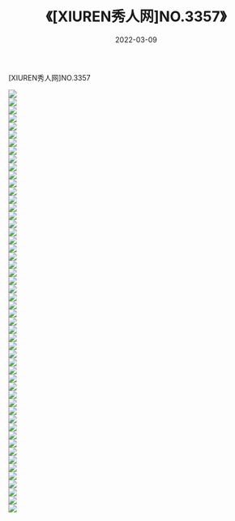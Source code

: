 ﻿---
layout: post
title:  《[XIUREN秀人网]NO.3357》
date:   2022-03-09
img: http://img.660000.xyz/Sharelink/秀人网/秀人网第04部分/[XIUREN秀人网]NO.3357/000.jpg
categories: [美女, 清纯, 唯美]
---

[XIUREN秀人网]NO.3357

 ![](http://img.660000.xyz/Sharelink/秀人网/秀人网第04部分/[XIUREN秀人网]NO.3357/001.jpg) <br>![](http://img.660000.xyz/Sharelink/秀人网/秀人网第04部分/[XIUREN秀人网]NO.3357/002.jpg) <br>![](http://img.660000.xyz/Sharelink/秀人网/秀人网第04部分/[XIUREN秀人网]NO.3357/003.jpg) <br>![](http://img.660000.xyz/Sharelink/秀人网/秀人网第04部分/[XIUREN秀人网]NO.3357/004.jpg) <br>![](http://img.660000.xyz/Sharelink/秀人网/秀人网第04部分/[XIUREN秀人网]NO.3357/005.jpg) <br>![](http://img.660000.xyz/Sharelink/秀人网/秀人网第04部分/[XIUREN秀人网]NO.3357/006.jpg) <br>![](http://img.660000.xyz/Sharelink/秀人网/秀人网第04部分/[XIUREN秀人网]NO.3357/007.jpg) <br>![](http://img.660000.xyz/Sharelink/秀人网/秀人网第04部分/[XIUREN秀人网]NO.3357/008.jpg) <br>![](http://img.660000.xyz/Sharelink/秀人网/秀人网第04部分/[XIUREN秀人网]NO.3357/009.jpg) <br>![](http://img.660000.xyz/Sharelink/秀人网/秀人网第04部分/[XIUREN秀人网]NO.3357/010.jpg) <br>![](http://img.660000.xyz/Sharelink/秀人网/秀人网第04部分/[XIUREN秀人网]NO.3357/011.jpg) <br>![](http://img.660000.xyz/Sharelink/秀人网/秀人网第04部分/[XIUREN秀人网]NO.3357/012.jpg) <br>![](http://img.660000.xyz/Sharelink/秀人网/秀人网第04部分/[XIUREN秀人网]NO.3357/013.jpg) <br>![](http://img.660000.xyz/Sharelink/秀人网/秀人网第04部分/[XIUREN秀人网]NO.3357/014.jpg) <br>![](http://img.660000.xyz/Sharelink/秀人网/秀人网第04部分/[XIUREN秀人网]NO.3357/015.jpg) <br>![](http://img.660000.xyz/Sharelink/秀人网/秀人网第04部分/[XIUREN秀人网]NO.3357/016.jpg) <br>![](http://img.660000.xyz/Sharelink/秀人网/秀人网第04部分/[XIUREN秀人网]NO.3357/017.jpg) <br>![](http://img.660000.xyz/Sharelink/秀人网/秀人网第04部分/[XIUREN秀人网]NO.3357/018.jpg) <br>![](http://img.660000.xyz/Sharelink/秀人网/秀人网第04部分/[XIUREN秀人网]NO.3357/019.jpg) <br>![](http://img.660000.xyz/Sharelink/秀人网/秀人网第04部分/[XIUREN秀人网]NO.3357/020.jpg) <br>![](http://img.660000.xyz/Sharelink/秀人网/秀人网第04部分/[XIUREN秀人网]NO.3357/021.jpg) <br>![](http://img.660000.xyz/Sharelink/秀人网/秀人网第04部分/[XIUREN秀人网]NO.3357/022.jpg) <br>![](http://img.660000.xyz/Sharelink/秀人网/秀人网第04部分/[XIUREN秀人网]NO.3357/023.jpg) <br>![](http://img.660000.xyz/Sharelink/秀人网/秀人网第04部分/[XIUREN秀人网]NO.3357/024.jpg) <br>![](http://img.660000.xyz/Sharelink/秀人网/秀人网第04部分/[XIUREN秀人网]NO.3357/025.jpg) <br>![](http://img.660000.xyz/Sharelink/秀人网/秀人网第04部分/[XIUREN秀人网]NO.3357/026.jpg) <br>![](http://img.660000.xyz/Sharelink/秀人网/秀人网第04部分/[XIUREN秀人网]NO.3357/027.jpg) <br>![](http://img.660000.xyz/Sharelink/秀人网/秀人网第04部分/[XIUREN秀人网]NO.3357/028.jpg) <br>![](http://img.660000.xyz/Sharelink/秀人网/秀人网第04部分/[XIUREN秀人网]NO.3357/029.jpg) <br>![](http://img.660000.xyz/Sharelink/秀人网/秀人网第04部分/[XIUREN秀人网]NO.3357/030.jpg) <br>![](http://img.660000.xyz/Sharelink/秀人网/秀人网第04部分/[XIUREN秀人网]NO.3357/031.jpg) <br>![](http://img.660000.xyz/Sharelink/秀人网/秀人网第04部分/[XIUREN秀人网]NO.3357/032.jpg) <br>![](http://img.660000.xyz/Sharelink/秀人网/秀人网第04部分/[XIUREN秀人网]NO.3357/033.jpg) <br>![](http://img.660000.xyz/Sharelink/秀人网/秀人网第04部分/[XIUREN秀人网]NO.3357/034.jpg) <br>![](http://img.660000.xyz/Sharelink/秀人网/秀人网第04部分/[XIUREN秀人网]NO.3357/035.jpg) <br>![](http://img.660000.xyz/Sharelink/秀人网/秀人网第04部分/[XIUREN秀人网]NO.3357/036.jpg) <br>![](http://img.660000.xyz/Sharelink/秀人网/秀人网第04部分/[XIUREN秀人网]NO.3357/037.jpg) <br>![](http://img.660000.xyz/Sharelink/秀人网/秀人网第04部分/[XIUREN秀人网]NO.3357/038.jpg) <br>![](http://img.660000.xyz/Sharelink/秀人网/秀人网第04部分/[XIUREN秀人网]NO.3357/039.jpg) <br>![](http://img.660000.xyz/Sharelink/秀人网/秀人网第04部分/[XIUREN秀人网]NO.3357/040.jpg) <br>![](http://img.660000.xyz/Sharelink/秀人网/秀人网第04部分/[XIUREN秀人网]NO.3357/041.jpg) <br>![](http://img.660000.xyz/Sharelink/秀人网/秀人网第04部分/[XIUREN秀人网]NO.3357/042.jpg) <br>![](http://img.660000.xyz/Sharelink/秀人网/秀人网第04部分/[XIUREN秀人网]NO.3357/043.jpg) <br>![](http://img.660000.xyz/Sharelink/秀人网/秀人网第04部分/[XIUREN秀人网]NO.3357/044.jpg) <br>![](http://img.660000.xyz/Sharelink/秀人网/秀人网第04部分/[XIUREN秀人网]NO.3357/045.jpg) <br>![](http://img.660000.xyz/Sharelink/秀人网/秀人网第04部分/[XIUREN秀人网]NO.3357/046.jpg) <br>![](http://img.660000.xyz/Sharelink/秀人网/秀人网第04部分/[XIUREN秀人网]NO.3357/047.jpg) <br>![](http://img.660000.xyz/Sharelink/秀人网/秀人网第04部分/[XIUREN秀人网]NO.3357/048.jpg) <br>![](http://img.660000.xyz/Sharelink/秀人网/秀人网第04部分/[XIUREN秀人网]NO.3357/049.jpg) <br>![](http://img.660000.xyz/Sharelink/秀人网/秀人网第04部分/[XIUREN秀人网]NO.3357/050.jpg) <br>![](http://img.660000.xyz/Sharelink/秀人网/秀人网第04部分/[XIUREN秀人网]NO.3357/051.jpg) <br>![](http://img.660000.xyz/Sharelink/秀人网/秀人网第04部分/[XIUREN秀人网]NO.3357/052.jpg) <br>